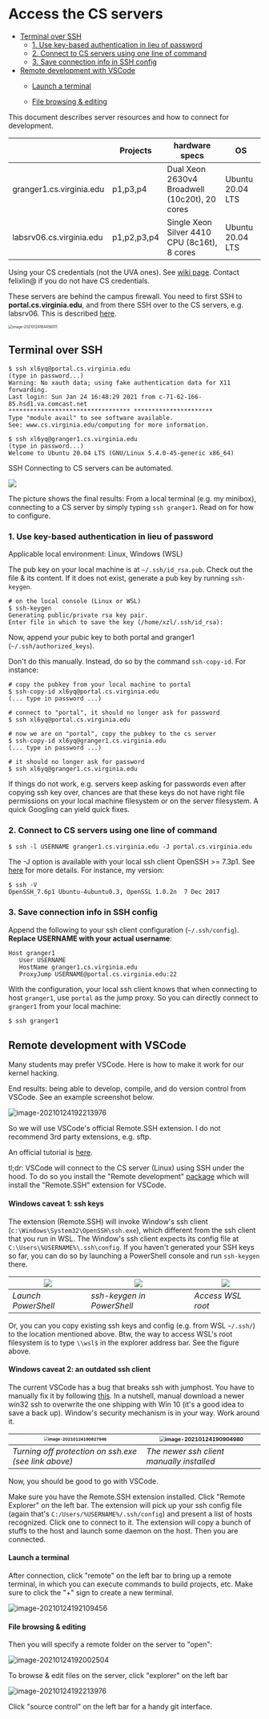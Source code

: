 # Access the CS servers 

  * [Terminal over SSH](#terminal-over-ssh)
    * [1\. Use key\-based authentication in lieu of password](#1-use-key-based-authentication-in-lieu-of-password)
    * [2\. Connect to CS servers using one line of command](#2-connect-to-cs-servers-using-one-line-of-command)
    * [3\. Save connection info in SSH config](#3-save-connection-info-in-ssh-config)
  * [Remote development with VSCode](#remote-development-with-vscode)
      * [Launch a terminal](#launch-a-terminal)
      
      * [File browsing &amp; editing](#file-browsing--editing)

This document describes server resources and how to connect for development. 

|                          | Projects    | hardware specs                                | OS               |
| ------------------------ | ----------- | --------------------------------------------- | ---------------- |
| granger1.cs.virginia.edu | p1,p3,p4    | Dual Xeon 2630v4 Broadwell (10c20t), 20 cores | Ubuntu 20.04 LTS |
| labsrv06.cs.virginia.edu | p1,p2,p3,p4 | Single Xeon Silver 4410 CPU (8c16t), 8 cores  | Ubuntu 20.04 LTS |

Using your CS credentials (not the UVA ones). See [wiki page](https://www.cs.virginia.edu/wiki/doku.php?id=compute_resources). Contact felixlin@ if you do not have CS credentials. 

These servers are behind the campus firewall. You need to first SSH to **portal.cs.virginia.edu**, and from there SSH over to the CS servers, e.g. labsrv06. This is described [here](https://www.cs.virginia.edu/wiki/doku.php?id=linux_ssh_access). 

<img src="images/servers.png" alt="image-20210124164456011" style="zoom:50%;" />

## Terminal over SSH

```
$ ssh xl6yq@portal.cs.virginia.edu
(type in password...)
Warning: No xauth data; using fake authentication data for X11 forwarding.
Last login: Sun Jan 24 16:48:29 2021 from c-71-62-166-85.hsd1.va.comcast.net
********************************** **********************
Type "module avail" to see software available.
See: www.cs.virginia.edu/computing for more information.

$ ssh xl6yq@granger1.cs.virginia.edu
(type in password...)
Welcome to Ubuntu 20.04 LTS (GNU/Linux 5.4.0-45-generic x86_64)
```

SSH Connecting to CS servers can be automated. 

![](images/ssh-proxy.gif)

The picture shows the final results: From a local terminal (e.g. my minibox), connecting to a CS server by simply typing `ssh granger1`. Read on for how to configure.

### 1. Use key-based authentication in lieu of password 

Applicable local environment: Linux, Windows (WSL)

The pub key on your local machine is at `~/.ssh/id_rsa.pub`. Check out the file & its content. If it does not exist, generate a pub key by running `ssh-keygen`. 

```
# on the local console (Linux or WSL)
$ ssh-keygen
Generating public/private rsa key pair.
Enter file in which to save the key (/home/xzl/.ssh/id_rsa):
```

Now, append your pubic key to both portal and granger1 (`~/.ssh/authorized_keys`). 

Don't do this manually. Instead, do so by the command `ssh-copy-id`. For instance: 

```
# copy the pubkey from your local machine to portal
$ ssh-copy-id xl6yq@portal.cs.virginia.edu
(... type in password ...)

# connect to "portal", it should no longer ask for password
$ ssh xl6yq@portal.cs.virginia.edu

# now we are on "portal", copy the pubkey to the cs server
$ ssh-copy-id xl6yq@granger1.cs.virginia.edu
(... type in password ...)

# it should no longer ask for password
$ ssh xl6yq@granger1.cs.virginia.edu
```

If things do not work, e.g. servers keep asking for passwords even after copying ssh key over, chances are that these keys do not have right file permissions on your local machine filesystem or on the server filesystem. A quick Googling can yield quick fixes. 

### 2. Connect to CS servers using one line of command

```
$ ssh -l USERNAME granger1.cs.virginia.edu -J portal.cs.virginia.edu
```
The -J option is available with your local ssh client OpenSSH >= 7.3p1. See [here](https://unix.stackexchange.com/questions/423205/can-i-access-ssh-server-by-using-another-ssh-server-as-intermediary/423211#423211) for more details. For instance, my version: 

```
$ ssh -V
OpenSSH_7.6p1 Ubuntu-4ubuntu0.3, OpenSSL 1.0.2n  7 Dec 2017
```

### 3. Save connection info in SSH config

Append the following to your ssh client configuration (`~/.ssh/config`). **Replace USERNAME with your actual username**: 

```
Host granger1
   User USERNAME
   HostName granger1.cs.virginia.edu
   ProxyJump USERNAME@portal.cs.virginia.edu:22
```
With the configuration, your local ssh client knows that when connecting  to host `granger1`, use `portal` as the jump proxy. So you can directly connect to `granger1` from your local machine: 
```
$ ssh granger1
```

## Remote development with VSCode 

Many students may prefer VSCode. Here is how to make it work for our kernel hacking. 

End results: being able to develop, compile, and do version control from VSCode. See an example screenshot below. 

![image-20210124192213976](vscode-remote-files)

So we will use VSCode's official Remote.SSH extension. I do not recommend 3rd party extensions, e.g. sftp. 

An official tutorial is [here](https://code.visualstudio.com/docs/remote/ssh). 

tl;dr: VSCode will connect to the CS server (Linux) using SSH under the hood. To do so you install the "Remote development" [package](https://marketplace.visualstudio.com/items?itemName=ms-vscode-remote.vscode-remote-extensionpack) which will install the "Remote.SSH" extension for VSCode. 

#### Windows caveat 1: ssh keys

The extension (Remote.SSH) will invoke Window's ssh client (`c:\Windows\System32\OpenSSH\ssh.exe`), which different from the ssh client that you run in WSL. The Window's ssh client expects its config file at `C:\Users\%USERNAME%\.ssh\config`. If you haven't generated your SSH keys so far, you can do so by launching a PowerShell console and run `ssh-keygen` there. 

| ![](powershell.png) | ![](powershell-sshkeygen.png) | ![](wslroot.png)  |
| ------------------- | ----------------------------- | ----------------- |
| *Launch PowerShell* | *ssh-keygen in PowerShell*    | *Access WSL root* |

Or, you can you copy existing ssh keys and config (e.g. from WSL `~/.ssh/`) to the location mentioned above. Btw, the way to access WSL's root filesystem is to type `\\wsl$` in the explorer address bar. See the figure above. 

#### Windows caveat 2: an outdated ssh client 

The current VSCode has a bug that breaks ssh with jumphost. You have to manually fix it by following [this](https://github.com/microsoft/vscode-remote-release/issues/18#issuecomment-507258777). In a nutshell, manual download a newer win32 ssh to overwrite the one shipping with Win 10 (it's a good idea to save a back up). Window's security mechanism is in your way. Work around it. 

| <img src="images/vscode-ssh-override.png" alt="image-20210124190827946" style="zoom:50%;" /> | <img src="images/win-ssh-version.png" alt="image-20210124190904980" style="zoom: 67%;" /> |
| ------------------------------------------------------------ | ------------------------------------------------------------ |
| *Turning off protection on ssh.exe (see link above)*         | *The newer ssh client manually installed*                    |



Now, you should be good to go with VSCode. 

Make sure you have the Remote.SSH extension installed. Click "Remote Explorer" on the left bar. The extension will pick up your ssh config file (again that's `C:/Users/%USERNAME%/.ssh/config`) and present a list of hosts recognized. Click one to connect to it. The extension will copy a bunch of stuffs to the host and launch some daemon on the host. Then you are connected. 

#### Launch a terminal

After connection, click "remote" on the left bar to bring up a remote terminal, in which you can execute commands to build projects, etc. Make sure to click the "+" sign to create a new terminal. 

![image-20210124192109456](images/vscode-remote-terminal.png)

#### File browsing & editing

Then you will specify a remote folder on the server to "open": 

![image-20210124192002504](images/vscode-remote-folder.png)

To browse & edit files on the server, click "explorer" on the left bar

![image-20210124192213976](images/vscode-remote-files.png)

Click  "source control" on the left bar for a handy git interface. 